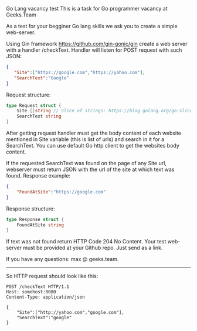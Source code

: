 Go Lang vacancy test
This is a task for Go programmer vacancy at Geeks.Team

As a test for your begginer Go lang skills we ask you to create a simple web-server.

Using Gin framework https://github.com/gin-gonic/gin create a web server with a handler /checkText. Handler will listen for POST request with such JSON:

```json
{
   "Site":["https://google.com","https://yahoo.com"],
   "SearchText":"Google"
}
```


Request structure:
```go
type Request struct {
    Site []string // Slice of strings: https://blog.golang.org/go-slices-usage-and-internals
    SearchText string
}
```

After getting request handler must get the body content of each website mentioned in Site variable (this is list of urls) and search in it for a SearchText. You can use default Go http client to get the websites body content.

If the requested SearchText was found on the page of any Site url, webserver must return JSON with the url of the site at which text was found.
Response example:

```json
{
    "FoundAtSite":"https://google.com"
}
```
Response structure:

```go
type Response struct {
    FoundAtSite string
}
```

If text was not found return HTTP Code 204 No Content.
Your test web-server must be provided at your Github repo. Just send as a link.

If you have any questions: max @ geeks.team.

--------------------------------------------------------------------------------------------------------------------------------------


So HTTP request should look like this:
```
POST /checkText HTTP/1.1
Host: somehost:8080
Content-Type: application/json

{
	"Site":["http://yahoo.com","google.com"],
	"SearchText":"google"
}
```
